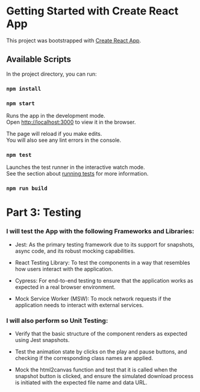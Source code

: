 # Getting Started with Create React App

This project was bootstrapped with [Create React App](https://github.com/facebook/create-react-app).

## Available Scripts

In the project directory, you can run:
### `npm install`

### `npm start`

Runs the app in the development mode.\
Open [http://localhost:3000](http://localhost:3000) to view it in the browser.

The page will reload if you make edits.\
You will also see any lint errors in the console.

### `npm test`

Launches the test runner in the interactive watch mode.\
See the section about [running tests](https://facebook.github.io/create-react-app/docs/running-tests) for more information.

### `npm run build`

# Part 3: Testing

### I will test the App with the following Frameworks and Libraries:

* Jest: As the primary testing framework due to its support for snapshots, async code, and its robust mocking capabilities.

* React Testing Library: To test the components in a way that resembles how users interact with the application.

* Cypress: For end-to-end testing to ensure that the application works as expected in a real browser environment.

* Mock Service Worker (MSW): To mock network requests if the application needs to interact with external services.

### I will also perform so Unit Testing: 

- Verify that the basic structure of the component renders as expected using Jest snapshots.

- Test the animation state by clicks on the play and pause buttons, and checking if the corresponding class names are applied.

- Mock the html2canvas function and test that it is called when the snapshot button is clicked, and ensure the simulated download process is initiated with the expected file name and data URL.